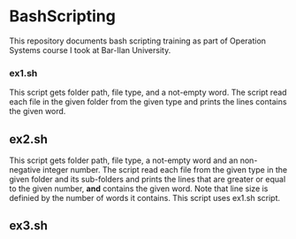 # BashScripting

This repository documents bash scripting training as part of Operation Systems course I took at Bar-Ilan University.

### ex1.sh

This script gets folder path, file type, and a not-empty word.
The script read each file in the given folder from the given type and prints the lines contains the given word.


## ex2.sh

This script gets folder path, file type, a not-empty word and an non-negative integer number.
The script read each file from the given type in the given folder and its sub-folders and prints the lines that are greater or equal to the given number, <b>and</b> contains the given word.
Note that line size is definied by the number of words it contains.
This script uses ex1.sh script.


## ex3.sh

